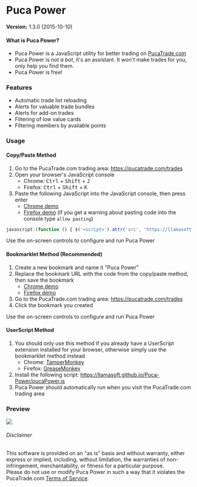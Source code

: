 Puca Power
=============
**Version:** 1.3.0 (2015-10-10)



#### What is Puca Power?

- Puca Power is a JavaScript utility for better trading on [PucaTrade.com](https://pucatrade.com/invite/gift/59386)
- Puca Power is *not a bot*, it's an assistant.  It won't make trades for you, only help you find them.
- Puca Power is free!


### Features

- Automatic trade list reloading
- Alerts for valuable trade bundles
- Alerts for add-on trades
- Filtering of low value cards
- Filtering members by available points


### Usage


#### Copy/Paste Method

1. Go to the PucaTrade.com trading area: https://pucatrade.com/trades
2. Open your browser's JavaScript console
    - Chrome:  <kbd>Ctrl</kbd> + <kbd>Shift</kbd> + <kbd>J</kbd>
    - Firefox: <kbd>Ctrl</kbd> + <kbd>Shift</kbd> + <kbd>K</kbd>
3. Paste the following JavaScript into the JavaScript console, then press enter
    - [Chrome demo](http://i.imgur.com/ObMxcpL.png)
    - [Firefox demo](http://i.imgur.com/9pXv3lW.png) (if you get a warning about pasting code into the console type `allow pasting`)
```JavaScript
javascript:(function () { $('<script>').attr('src', 'https://llamasoft.github.io/Puca-Power/pucaPower.js?'+(new Date()).getTime()).appendTo('head'); })();
```

Use the on-screen controls to configure and run Puca Power


#### Bookmarklet Method (Recommended)

1. Create a new bookmark and name it "Puca Power"
2. Replace the bookmark URL with the code from the copy/paste method, then save the bookmark
    - [Chrome demo](http://i.imgur.com/jMiQJAC.png)
    - [Firefox demo](http://i.imgur.com/BarNMpN.png)
3. Go to the PucaTrade.com trading area: https://pucatrade.com/trades
4. Click the bookmark you created

Use the on-screen controls to configure and run Puca Power


#### UserScript Method

1. You should only use this method if you already have a UserScript extension installed for your browser, otherwise simply use the bookmarklet method instead
    - Chrome: [TamperMonkey](https://chrome.google.com/webstore/detail/tampermonkey/dhdgffkkebhmkfjojejmpbldmpobfkfo?hl=en)
    - Firefox: [GreaseMonkey](https://addons.mozilla.org/en-Us/firefox/addon/greasemonkey/)
2. Install the following script: https://llamasoft.github.io/Puca-Power/pucaPower.js
3. Puca Power should automatically run when you visit the PucaTrade.com trading area


### Preview

![ ](http://i.imgur.com/P6qoD3p.png)


###### Disclaimer

This software is provided on an "as is" basis and without warranty, either express or implied, including, without limitation, the warranties of non-infringement, merchantability, or fitness for a particular purpose.  
Please do not use or modify Puca Power in such a way that it violates the PucaTrade.com [Terms of Service](https://pucatrade.com/terms).
